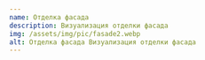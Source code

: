 ```yaml
---
name: Отделка фасада
description: Визуализация отделки фасада
img: /assets/img/pic/fasade2.webp
alt: Отделка фасада Визуализация отделки фасада
---
```

